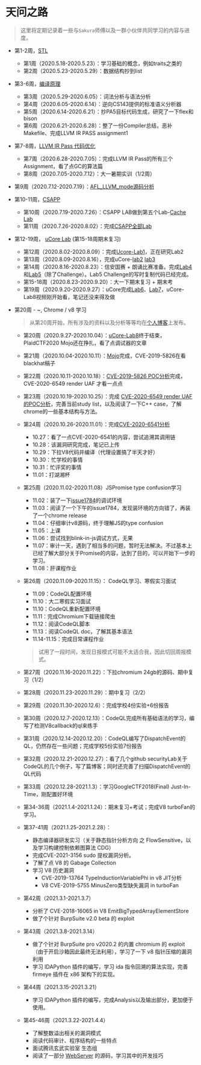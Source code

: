 # 天问之路

> 这里将定期记录着一些与`Sakura`师傅以及一群小伙伴共同学习的内容与进度。

- 第1-2周，[STL](week1-2/)
  - 第1周（2020.5.18-2020.5.23）：学习基础的概念，例如traits之类的
  - 第2周（2020.5.23-2020.5.29）：数据结构抄到list
  
- 第3-6周，[编译原理](week3-6/)
  - 第3周（2020.5.29-2020.6.05）：词法分析与语法分析
  - 第4周（2020.6.05-2020.6.14）：逆向CS143提供的标准语义分析器
  - 第5周（2020.6.14-2020.6.21）：抄PA5目标代码生成，研究了一下flex和bison
  - 第6周（2020.6.21-2020.6.28）：整了一份Compiler总结，恶补Makefile、完成LLVM IR PASS assignment1
  
- 第7-8周，[LLVM IR Pass 代码优化](week7-8/)
  - 第7周（2020.6.28-2020.7.05）：完成LLVM IR Pass的所有三个Assignment，看了点GC的算法篇
  - 第8周（2020.7.05-2020.7.12）：大一暑期实训（1/2周）
  
- 第9周（2020.7.12-2020.7.19）：[AFL_LLVM_mode源码分析](https://kiprey.github.io/2020/07/AFL-LLVM-Mode/)

- 第10-11周，[CSAPP](week9-19/CSAPP-Lab/)
  - 第10周（2020.7.19-2020.7.26）：CSAPP LAB做到第五个Lab-[Cache Lab](https://kiprey.github.io/2020/07/csapp-lab-writeup/#5-Cache-Lab)
  - 第11周（2020.7.26-2020.8.02）：完成[CSAPP全部Lab](https://kiprey.github.io/2020/07/csapp-lab-writeup/)
  
- 第12-19周， [uCore Lab](week9-19/uCore) (第15-18周期末复习)
  - 第12周（2020.8.02-2020.8.09）：完成[Ucore-Lab1](https://kiprey.github.io/2020/08/uCore-1/)，正在研究Lab2
  - 第13周（2020.8.09-2020.8.16），完成uCore-[lab2](https://kiprey.github.io/2020/08/uCore-2/) [lab3](https://kiprey.github.io/2020/08/uCore-3/)
  - 第14周（2020.8.16-2020.8.23）：信安国赛 + 朗诵比赛准备。完成[Lab4](https://kiprey.github.io/2020/08/uCore-4/)和[Lab5](https://kiprey.github.io/2020/08/uCore-5/)（除了Challenge）。Lab5 Challenge的写时复制代码已经完成。
  - 第15-18周（2020.8.23-2020.9.20）：大一下期末复习 + 期末考
  - 第19周（2020.9.20-2020.9.27）：uCore完成[Lab6](https://kiprey.github.io/2020/09/uCore-6/)、[Lab7](https://kiprey.github.io/2020/09/uCore-7/)，uCore-Lab8视频刚开始看，笔记还没来得及做
  
- 第20周 - ~, Chrome / v8 学习
  
  > 从第20周开始，所有涉及的资料以及分析等等均在[个人博客](https://kiprey.github.io)上发布。
  
  - 第20周（2020.9.27-2020.10.04）：[uCore-Lab8](https://kiprey.github.io/2020/09/uCore-8/)终于结束，PlaidCTF2020 Mojo还在挣扎，看了点调试器的文章
  
  - 第21周（2020.10.04-2020.10.11）：[Mojo](https://kiprey.github.io/2020/10/mojo/)完成，CVE-2019-5826在看blackhat稿子
  
  - 第22周（2020.10.11-2020.10.18）：[CVE-2019-5826 POC分析](https://kiprey.github.io/2020/10/CVE-2019-5826/)完成， CVE-2020-6549 render UAF 才看一点点
  
  - 第23周（2020.10.19-2020.10.25）：完成 [CVE-2020-6549 render UAF的POC分析](https://kiprey.github.io/2020/10/CVE-2020-6549/)，完善当前study list，以及阅读了一下C++ case，了解chrome的一些基本结构与方法。
  
  - 第24周（2020.10.26-2020.11.01）：完成[CVE-2020-6541分析](https://kiprey.github.io/2020/10/CVE-2020-6541/)
    - 10.27：看了一点CVE-2020-6541的内容，尝试追溯其调用链
    - 10.28：该漏洞研究完成，笔记已上传
    - 10.29：下拉V8代码并编译（代理设置搞了半天才好）
    - 10.30：忙学校的事情
    - 10.31：忙评奖的事情
    - 11.01：打湖湘杯

  - 第25周（2020.11.02-2020.11.08）JSPromise  type confusion学习
    - 11.02：装了一下[issue1784](https://bugs.chromium.org/p/project-zero/issues/detail?id=1784)的调试环境
    - 11.03：阅读了一个下午的issue1784，发现装环境的方向错了，再装了一个chrome release
    - 11.04：仔细审计v8源码，终于理解JS的type confusion
    - 11.05：上课
    - 11.06：尝试找到blink-in-js调试方式，无果
    - 11.07：审计一天，遇到了相当多的问题，暂时无法解决。不过基本上已经了解大部分关于Promise的内容，达到了目的，可以开始下一步的学习。
    - 11.08：肝课程作业

  - 第26周（2020.11.09-2020.11.15）： CodeQL学习、寒假实习面试
    - 11.09：CodeQL配置环境
    - 11.10：大二寒假实习面试
    - 11.10：CodeQL重新配置环境
    - 11.11：完成Chromium下载链接爬虫
    - 11.12：阅读CodeQL脚本
    - 11.13：阅读CodeQL doc，了解其基本语法
    - 11.14-11.15：完成日常课程作业

    > 试用了一段时间，发现日报模式可能不太适合我，因此切回周报模式。

  - 第27周（2020.11.16-2020.11.22）：下拉chromium 24gb的源码、期中复习（1/2）
  
  - 第28周（2020.11.23-2020.11.29）：期中复习（2/2）
  
  - 第29周（2020.11.30-2020.12.6）：完成学校4份实验+6份报告
  
  - 第30周（2020.12.7-2020.12.13）：CodeQL完成所有基础语法的学习，编写了检测V8callback的ql来练手
  
  - 第31周（2020.12.14-2020.12.20）：CodeQL编写了DispatchEvent的QL，仍然存在一些问题；完成学校5份实验7份报告
  
  - 第32周（2020.12.21-2020.12.27）：看了几个github securityLab关于CodeQL的几个例子，写了篇博客；同时还完善了扫描DispatchEvent的QL代码
  
  - 第33周（2020.12.28-2021.1.3）：学习GoogleCTF2018(Final) Just-In-Time，刚配置好环境
  
  - 第34-36周（2021.1.4-2021.1.24）：期末复习+考试；完成V8 turboFan的学习。
  
  - 第37-41周（2021.1.25-2021.2.28）：
  
    - 静态编译器研发实习（关于静态指针分析方向 之 FlowSensitive，以及学习构建控制依赖图算法 CDG）
    - 完成CVE-2021-3156 sudo 提权漏洞分析。
    - 了解了点 V8 的 Gabage Collection
    - 学习 V8 历史漏洞
      - CVE-2019-13764 TypeInductionVariablePhi in v8 JIT分析
      - V8 CVE-2019-5755 MinusZero类型缺失漏洞 in turboFan
    
  - 第42周（2021.3.1-2021.3.7）
  
    - 分析了 CVE-2018-16065 in V8 EmitBigTypedArrayElementStore 
    - 做了个针对 BurpSuite v2.0 beta 的 exploit
    
  - 第43周（2021.3.8-2021.3.14）
  
    - 做了个针对 BurpSuite pro v2020.2 的内置 chromium 的 exploit（由于开启沙箱因此最终无法利用），学习了一下 v8 指针压缩的漏洞利用
    - 学习 IDAPython 插件的编写，学习 ida 指令回溯的算法实现，完善firmeye 插件在 x86 架构下的实现。
    
  - 第44周（2021.3.15-2021.3.21）
  
    - 学习 IDAPython 插件的编写，完成Analysis以及输出部分，更加便于使用。
    
  - 第45-46周（2021.3.22-2021.4.4）
  
    - 了解整数溢出相关的漏洞模式
    - 阅读代码审计、程序结构的一些特点
    - 面试腾讯玄武实验室 生态组
    - 阅读了一部分 [WebServer](https://github.com/linyacool/WebServer) 的源码，学习其中的开发技巧